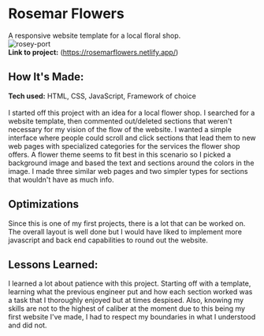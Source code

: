 
# Rosemar Flowers
A responsive website template for a local floral shop.
<br>
![rosey-port](https://user-images.githubusercontent.com/109254463/215358377-3d59f7a5-3a64-4246-b30a-f518de444277.PNG)
<br>
**Link to project:** (https://rosemarflowers.netlify.app/)



## How It's Made:
**Tech used:** HTML, CSS, JavaScript, Framework of choice
<br>
<br>
I started off this project with an idea for a local flower shop. I searched for a website template, then commented out/deleted sections that weren't necessary for my vision of the flow of the website. I wanted a simple interface where people could scroll and click sections that lead them to new web pages with specialized categories for the services the flower shop offers. A flower theme seems to fit best in this scenario so I picked a background image and based the text and sections around the colors in the image. I made three similar web pages and two simpler types for sections that wouldn't have as much info.  
## Optimizations
Since this is one of my first projects, there is a lot that can be worked on. The overall layout is well done but I would have liked to implement more javascript and back end capabilities to round out the website. 

## Lessons Learned:

I learned a lot about patience with this project. Starting off with a template, learning what the previous engineer put and how each section worked was a task that I thoroughly enjoyed but at times despised. Also, knowing my skills are not to the highest of caliber at the moment due to this being my first website I've made, I had to respect my boundaries in what I understood and did not. 


